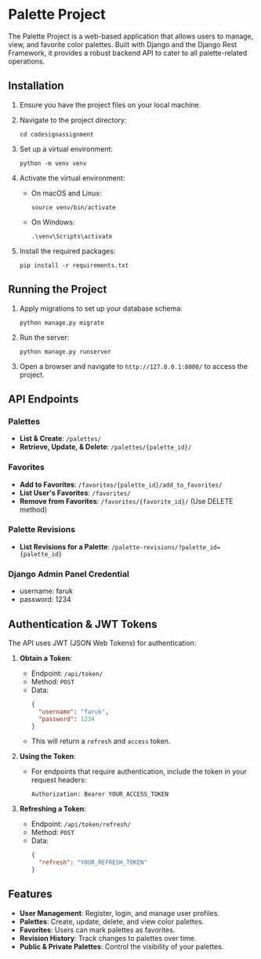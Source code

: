 # Palette Project

The Palette Project is a web-based application that allows users to manage, view, and favorite color palettes. Built with Django and the Django Rest Framework, it provides a robust backend API to cater to all palette-related operations.

## Installation

1. Ensure you have the project files on your local machine.
2. Navigate to the project directory:

   ```
   cd codesignassignment
   ```
3. Set up a virtual environment:

   ```
   python -m venv venv
   ```
4. Activate the virtual environment:

   - On macOS and Linux:
     ```
     source venv/bin/activate
     ```
   - On Windows:
     ```
     .\venv\Scripts\activate
     ```
5. Install the required packages:

   ```
   pip install -r requirements.txt
   ```

## Running the Project

1. Apply migrations to set up your database schema:

   ```
   python manage.py migrate
   ```
2. Run the server:

   ```
   python manage.py runserver
   ```
3. Open a browser and navigate to `http://127.0.0.1:8000/` to access the project.

## API Endpoints

### Palettes

- **List & Create**: `/palettes/`
- **Retrieve, Update, & Delete**: `/palettes/{palette_id}/`

### Favorites

- **Add to Favorites**: `/favorites/{palette_id}/add_to_favorites/`
- **List User's Favorites**: `/favorites/`
- **Remove from Favorites**: `/favorites/{favorite_id}/` (Use DELETE method)

### Palette Revisions

- **List Revisions for a Palette**: `/palette-revisions/?palette_id={palette_id}`

### Django Admin Panel Credential

* username: faruk
* password: 1234

## Authentication & JWT Tokens

The API uses JWT (JSON Web Tokens) for authentication:

1. **Obtain a Token**:

   - Endpoint: `/api/token/`
   - Method: `POST`
   - Data:
     ```json
     {
       "username": "faruk",
       "password": 1234
     }
     ```
   - This will return a `refresh` and `access` token.
2. **Using the Token**:

   - For endpoints that require authentication, include the token in your request headers:
     ```
     Authorization: Bearer YOUR_ACCESS_TOKEN
     ```
3. **Refreshing a Token**:

   - Endpoint: `/api/token/refresh/`
   - Method: `POST`
   - Data:
     ```json
     {
       "refresh": "YOUR_REFRESH_TOKEN"
     }
     ```

## Features

- **User Management**: Register, login, and manage user profiles.
- **Palettes**: Create, update, delete, and view color palettes.
- **Favorites**: Users can mark palettes as favorites.
- **Revision History**: Track changes to palettes over time.
- **Public & Private Palettes**: Control the visibility of your palettes.
